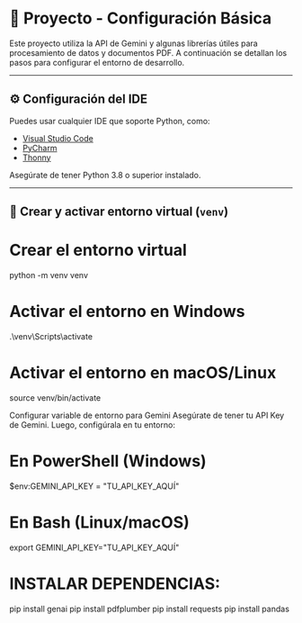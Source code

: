 # 🧠 Proyecto - Configuración Básica

Este proyecto utiliza la API de Gemini y algunas librerías útiles para procesamiento de datos y documentos PDF. A continuación se detallan los pasos para configurar el entorno de desarrollo.

---

## ⚙️ Configuración del IDE

Puedes usar cualquier IDE que soporte Python, como:

- [Visual Studio Code](https://code.visualstudio.com/)
- [PyCharm](https://www.jetbrains.com/pycharm/)
- [Thonny](https://thonny.org/)

Asegúrate de tener Python 3.8 o superior instalado.

---

## 🐍 Crear y activar entorno virtual (`venv`)


# Crear el entorno virtual
python -m venv venv

# Activar el entorno en Windows
.\venv\Scripts\activate


# Activar el entorno en macOS/Linux
source venv/bin/activate


Configurar variable de entorno para Gemini
Asegúrate de tener tu API Key de Gemini. Luego, configúrala en tu entorno:

# En PowerShell (Windows)
$env:GEMINI_API_KEY = "TU_API_KEY_AQUÍ"

# En Bash (Linux/macOS)
export GEMINI_API_KEY="TU_API_KEY_AQUÍ"

# INSTALAR DEPENDENCIAS:
pip install genai
pip install pdfplumber
pip install requests
pip install pandas

